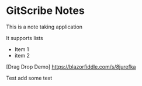 # GitScribe Notes

This is a note taking application

It supports lists

* Item 1
* item 2

[Drag Drop Demo] https://blazorfiddle.com/s/8jurefka

[comment]: <> (a reference style link.)

<!--- your comment goes here -->

<!---
 your comment goes here too
-->


<!-- SEG REF 7ULQODC2 -->
Test add some text